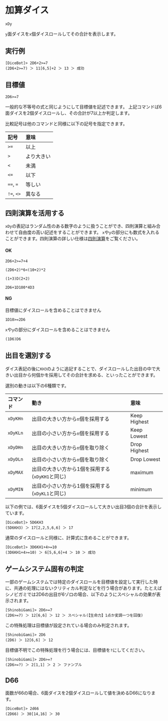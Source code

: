 # 加算ダイス

```
xDy
```

`y`面ダイスを`x`個ダイスロールしてその合計を表示します。

## 実行例

```
[DiceBot]> 2D6+2>=7
(2D6+2>=7) ＞ 11[6,5]+2 ＞ 13 ＞ 成功
```

## 目標値

```
2D6>=7
```

一般的な不等号の式と同じようにして目標値を記述できます。
上記コマンドば6面ダイスを2個ダイスロールし、その合計が7以上か判定します。

比較記号は他のコマンドと同様に以下の記号を指定できます。

| 記号 | 意味 |
| :----- | :----- |
| `>=` | 以上 |
| `>` | より大きい |
| `<` | 未満 |
| `<=` | 以下 |
| `==`, `=` | 等しい |
| `!=`, `<>` | 異なる |

## 四則演算を活用する

`xDy`の表記はランダム性のある数字のように扱うことができ、四則演算と組み合わせて自由度の高い記述をすることができます。
`x`や`y`の部分にも数式を入れることができます。四則演算の詳しい仕様は[四則演算](/arithmetic.md)をご覧ください。

#### OK
```
2D6+2>=7+4
```

```
(2D6+2)*6<(10+2)*2
```

```
(1+3)D(2+2)
```

```
2D6+1D100*4D3
```

#### NG

目標値にダイスロールを含めることはできません
```
1D10>=2D6
```

`x`や`y`の部分にダイスロールを含めることはできません
```
(1D6)D6
```

## 出目を選別する

ダイス表記の後に`KH3`のように追記することで、ダイスロールした出目の中で大きい出目から何個かを採用してその合計を求める、といったことができます。

選別の動きは以下の6種類です。

| コマンド | 動き | 意味 |
| :----- | :----- | :----- |
| `xDyKHn` | 出目の大きい方から`n`個を採用する | Keep Highest |
| `xDyKLn` | 出目の小さい方から`n`個を採用する | Keep Lowest |
| `xDyDHn` | 出目の大きい方から`n`個を取り除く | Drop Highest |
| `xDyDLn` | 出目の小さい方から`n`個を取り除く | Drop Lowest |
| `xDyMAX` | 出目の大きい方から1個を採用する(`xDyKH1`と同じ) | maximum |
| `xDyMIN` | 出目の小さい方から1個を採用する(`xDyKL1`と同じ) | minimum |

以下の例では、6面ダイスを5個ダイスロールして大きい出目3個の合計を表示しています。

```
[DiceBot]> 5D6KH3
(5D6KH3) ＞ 17[2,2,5,6,6] ＞ 17
```

通常のダイスロールと同様に、計算式に含めることができます。
```
[DiceBot]> 3D6KH1+4>=10
(3D6KH1+4>=10) ＞ 6[5,6,6]+4 ＞ 10 ＞ 成功
```

## ゲームシステム固有の判定

一部のゲームシステムでは特定のダイスロールを目標値を設定して実行した時に、共通の処理にはないクリティカル判定などを行う場合があります。たとえばシノビガミでは2D6の出目が6ゾロの場合、以下のようにスペシャルの効果が表示されます。

```
[ShinobiGami]> 2D6>=7
(2D6>=7) ＞ 12[6,6] ＞ 12 ＞ スペシャル(【生命力】1点か変調一つを回復)
```

この特殊処理は目標値が設定されている場合のみ判定されます。

```
[ShinobiGami]> 2D6
(2D6) ＞ 12[6,6] ＞ 12
```

目標値不明でこの特殊処理を行う場合には、目標値を`?`にしてください。

```
[ShinobiGami]> 2D6>=?
(2D6>=?) ＞ 2[1,1] ＞ 2 ＞ ファンブル
```

## D66
面数が66の場合、6面ダイスを2個ダイスロールして値を決めるD66になります。

```
[DiceBot]> 2d66
(2D66) ＞ 30[14,16] ＞ 30
```